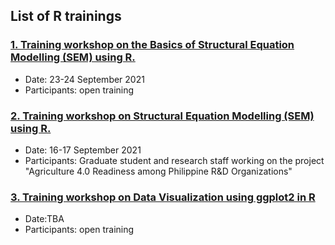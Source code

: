 ## List of R trainings

### [1. Training workshop on the Basics of Structural Equation Modelling (SEM) using R.](https://chris-allones.github.io/R-trainings/SEM/index.html)
- Date: 23-24 September 2021
- Participants: open training

### [2. Training workshop on Structural Equation Modelling (SEM) using R.](https://chris-allones.github.io/R-trainings/SEM-UP/index.html)
- Date: 16-17 September 2021
- Participants: Graduate student and research staff working on the project "Agriculture 4.0 Readiness among Philippine R&D Organizations"

### [3. Training workshop on Data Visualization using ggplot2 in R](https://chris-allones.github.io/R-trainings/data-viz-ggplot2/index.html)
- Date:TBA
- Participants: open training
